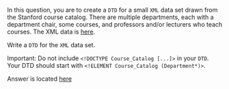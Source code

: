 In this question, you are to create a `DTD` for a small `XML` data set drawn 
from the Stanford course catalog. There are multiple departments, each 
with a department chair, some courses, and professors and/or lecturers 
who teach courses. The XML data is [here][1]. 

Write a `DTD` for the `XML` data set. 

Important: Do not include `<!DOCTYPE Course_Catalog [...]>` in your `DTD`. 
Your DTD should start with `<!ELEMENT Course_Catalog (Department*)>`. 


Answer is located [here][2]

[1]: courses-noID.xml
[2]: courses-noID-ans.xml